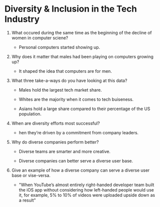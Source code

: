 # Diversity & Inclusion in the Tech Industry

1. What occured during the same time as the beginning of the decline of women in computer sciene?
  
   - Personal computers started showing up.

2. Why does it matter that males had been playing on computers growing up?

   - It shaped the idea that computers are for men.

3. What three take-a-ways do you have looking at this data?

   - Males hold the largest tech market share.

   - Whites are the majority when it comes to tech buiseness.

   - Asians hold a large share compared to their percentage of the US population.

4. When are diversity efforts most successful?

    - hen they’re driven by a commitment from company leaders.

5. Why do diverse companies perform better?

   - Diverse teams are smarter and more creative.

   - Diverse companies can better serve a diverse user base.

6. Give an example of how a diverse company can serve a diverse user base or vise-versa.

   - "When YouTube’s almost entirely right-handed developer team built the iOS app without considering how left-handed people would use it, for example, 5% to 10% of videos were uploaded upside down as a result"
